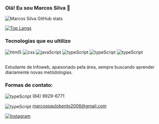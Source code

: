 ### Olá! Eu sou Marcos Silva 👋

![Marcos Silva GitHub stats](https://github-readme-stats.vercel.app/api?username=marcosilvadev22&show_icons=true&theme=dracula)

[![Top Langs](https://github-readme-stats.vercel.app/api/top-langs/?username=marcosilvadev22)](https://github.com/anuraghazra/github-readme-stats)

###  Tecnologias que eu ultilizo

<div style="display: inline_block">

<img align="center" alt="html5" src="https://img.shields.io/badge/HTML5-E34F26?style=for-the-badge&logo=html5&logoColor=white" />
<img align="center" alt="css" src="https://img.shields.io/badge/CSS3-1572B6?style=for-the-badge&logo=css3&logoColor=white" />
<img align="center" alt="javaScript" src="https://img.shields.io/badge/JavaScript-F7DF1E?style=for-the-badge&logo=javascript&logoColor=black" />
<img align="center" alt="typeScript" src="https://img.shields.io/badge/TypeScript-007ACC?style=for-the-badge&logo=typescript&logoColor=white" />
<img align="center" alt="typeScript" src="https://img.shields.io/badge/Svelte-4A4A55?style=for-the-badge&logo=svelte&logoColor=FF3E00" />
<img align="center" alt="typeScript" src="https://img.shields.io/badge/Node.js-43853D?style=for-the-badge&logo=node.js&logoColor=white" />


</div><br>

Estudante de Infoweb, apaixonado pela área, sempre buscando aprender diariamente novas metódologias.

### Formas de contato:

<img align="center" alt="typeScript" src="https://img.shields.io/badge/WhatsApp-25D366?style=for-the-badge&logo=whatsapp&logoColor=white" /> (84) 9929-6771 

<img align="center" alt="typeScript" src="https://img.shields.io/badge/Gmail-D14836?style=for-the-badge&logo=gmail&logoColor=white" /> marcospaulobento2006@gmail.com 

[![Instagram](    https://img.shields.io/badge/Instagram-E4405F?style=for-the-badge&logo=instagram&logoColor=white)](https://www.instagram.com/_markin.91/)
